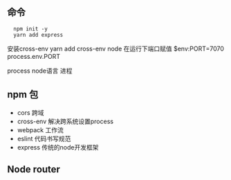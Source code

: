 ## 命令
      npm init -y
      yarn add express
安装cross-env      yarn add cross-env
node 在运行下端口赋值  $env:PORT=7070 process.env.PORT

process  node语言 进程

## npm 包
  - cors 跨域
  - cross-env 解决跨系统设置process
  - webpack 工作流
  - eslint 代码书写规范
  - express 传统的node开发框架

## Node  router